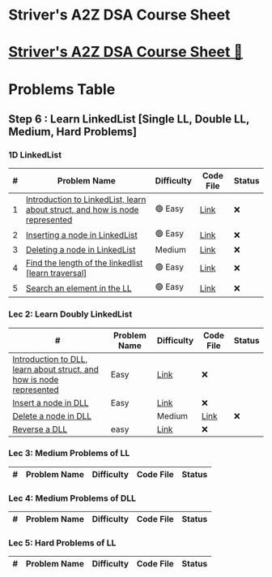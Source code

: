 # Striver's A2Z DSA Course Sheet
# [Striver's A2Z DSA Course Sheet 🚀](https://takeuforward.org/strivers-a2z-dsa-course/strivers-a2z-dsa-course-sheet-2)
# Problems Table

## Step 6 : Learn LinkedList [Single LL, Double LL, Medium, Hard Problems]
### 1D LinkedList
| #  | Problem Name                                | Difficulty | Code File  | Status |
|----|---------------------------------------------|------------|------------|--------|
| 1  |[Introduction to LinkedList, learn about struct, and how is node represented]()|🟢 Easy| [Link]()   |❌|
| 2  |[Inserting a node in LinkedList]()|🟢 Easy| [Link]()   |❌|
| 3  |[Deleting a node in LinkedList]()| Medium| [Link]()   |❌|
| 4  |[Find the length of the linkedlist [learn traversal]]()|🟢 Easy| [Link]()   |❌|
| 5  |[Search an element in the LL](https://www.geeksforgeeks.org/problems/search-in-linked-list-1664434326/1?utm_source=youtube&utm_medium=collab_striver_ytdescription&utm_campaign=search-in-linked-list-1664434326)|🟢 Easy| [Link]()   |❌|


### Lec 2: Learn Doubly LinkedList
| #  | Problem Name                                | Difficulty | Code File  | Status |
|----|---------------------------------------------|------------|------------|--------|
|[Introduction to DLL, learn about struct, and how is node represented]()|Easy|[Link]()|❌|
|[Insert a node in DLL]()|Easy|[Link]()|❌|
|[Delete a node in DLL]()||Medium|[Link]()|❌|
|[Reverse a DLL]()|easy|[Link]()|❌|

### Lec 3: Medium Problems of LL
| #  | Problem Name                                | Difficulty | Code File  | Status |
|----|---------------------------------------------|------------|------------|--------|

### Lec 4: Medium Problems of DLL
| #  | Problem Name                                | Difficulty | Code File  | Status |
|----|---------------------------------------------|------------|------------|--------|

### Lec 5: Hard Problems of LL
| #  | Problem Name                                | Difficulty | Code File  | Status |
|----|---------------------------------------------|------------|------------|--------|